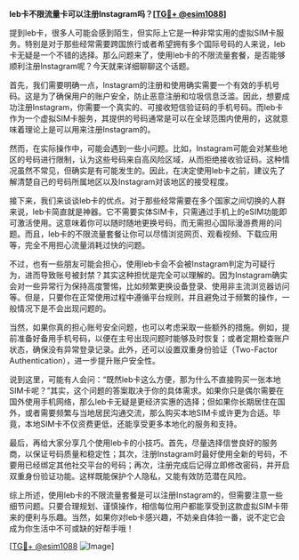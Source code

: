 **leb卡不限流量卡可以注册Instagram吗？[[TG💪+ @esim1088](https://t.me/s/esim1088)]**

提到leb卡，很多人可能会感到陌生，但实际上它是一种非常实用的虚拟SIM卡服务。特别是对于那些经常需要跨国旅行或者希望拥有多个国际号码的人来说，leb卡无疑是一个不错的选择。那么问题来了，使用leb卡的不限流量套餐，是否能够顺利注册Instagram呢？今天就来详细聊聊这个话题。

首先，我们需要明确一点，Instagram的注册和使用确实需要一个有效的手机号码。这是为了确保用户的账户安全，防止恶意注册和垃圾信息泛滥。因此，想要成功注册Instagram，你需要一个真实的、可接收短信验证码的手机号码。而leb卡作为一个虚拟SIM卡服务，其提供的号码通常是可以在全球范围内使用的，这就意味着理论上是可以用来注册Instagram的。

然而，在实际操作中，可能会遇到一些小问题。比如，Instagram可能会对某些地区的号码进行限制，认为这些号码来自高风险区域，从而拒绝接收验证码。这种情况虽然不常见，但确实是有可能发生的。因此，在决定使用leb卡之前，建议先了解清楚自己的号码所属地区以及Instagram对该地区的接受程度。

接下来，我们来谈谈leb卡的优点。对于那些经常需要在多个国家之间切换的人群来说，leb卡简直就是神器。它不需要实体SIM卡，只需通过手机上的eSIM功能即可激活使用。这意味着你可以随时随地更换号码，而无需担心国际漫游费用的问题。而且，leb卡的不限流量套餐让你可以尽情浏览网页、观看视频、下载应用等，完全不用担心流量消耗过快的问题。

不过，也有一些朋友可能会担心，使用leb卡会不会被Instagram判定为可疑行为，进而导致账号被封禁？其实这种担忧是完全可以理解的。因为Instagram确实会对一些异常行为保持高度警惕，比如频繁更换设备登录、使用非主流浏览器访问等。但是，只要你在正常使用过程中遵循平台规则，并且避免过于频繁的操作，一般情况下是不会出现问题的。

当然，如果你真的担心账号安全问题，也可以考虑采取一些额外的措施。例如，提前准备好备用手机号码，以便在主号出现问题时能够及时恢复；或者定期检查账户状态，确保没有异常登录记录。此外，还可以设置双重身份验证（Two-Factor Authentication），进一步提升账户安全性。

说到这里，可能有人会问：“既然leb卡这么方便，那为什么不直接购买一张本地SIM卡呢？”其实，这个问题的答案取决于你的具体需求。如果你只是偶尔需要在国外使用手机网络，那么leb卡无疑是更经济实惠的选择；但如果你长期居住在国外，或者需要频繁与当地居民沟通交流，那么购买本地SIM卡或许更为合适。毕竟，本地SIM卡不仅资费更低，还能享受更多本地化的服务和支持。

最后，再给大家分享几个使用leb卡的小技巧。首先，尽量选择信誉良好的服务商，以保证号码质量和稳定性；其次，注册Instagram时最好使用全新的号码，不要用已经绑定其他社交平台的号码；再次，注册完成后记得立即修改密码，并开启双重身份验证功能。这样既能保护个人隐私，又能有效防范潜在风险。

综上所述，使用leb卡的不限流量套餐是可以注册Instagram的，但需要注意一些细节问题。只要合理规划、谨慎操作，相信每位用户都能享受到这款虚拟SIM卡带来的便利与乐趣。当然，如果你对leb卡感兴趣，不妨亲自体验一番，说不定它会成为你生活中不可或缺的好帮手哦！

[[TG💪+ @esim1088](https://t.me/s/esim1088) ![Image](https://i.postimg.cc/4NQfJmqS/Snipaste-2025-05-13-00-14-12.png)]